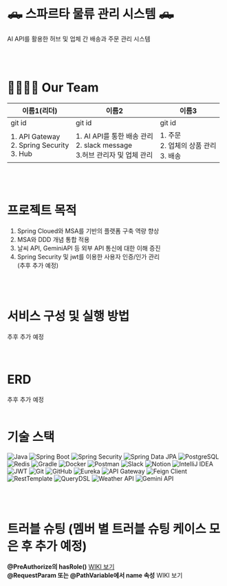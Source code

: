 # 🛻 스파르타 물류 관리 시스템 🛻
AI API를 활용한 허브 및 업체 간 배송과 주문 관리 시스템

<br>
<br>

# 👨‍👩‍👧‍👦 Our Team
| 이름1(리더)   | 이름2 | 이름3     |
|--------|--------|----------|
| git id | git id     | git id  |
| 1. API Gateway <br> 2. Spring Security <br> 3. Hub| 1. AI API를 통한 배송 관리 <br> 2. slack message <br> 3.허브 관리자 및 업체 관리  | 1. 주문 <br> 2. 업체의 상품 관리 <br> 3. 배송      |

<br>
<br>


# 프로젝트 목적
1. Spring Cloued와 MSA를 기반의 플랫폼 구축 역량 향상  
2. MSA와 DDD 개념 통합 적용  
3. 날씨 API, GeminiAPI 등 외부 API 통신에 대한 이해 증진  
4. Spring Security 및 jwt를 이용한 사용자 인증/인가 관리  
(추후 추가 예정)  

<br>
<br>


# 서비스 구성 및 실행 방법
추후 추가 예정  
<br>
<br>

# ERD  
추후 추가 예정 
<br>
<br>


# 기술 스택 

![Java](https://img.shields.io/badge/Java-%23ED8B00.svg?style=for-the-badge&logo=openjdk&logoColor=white)
![Spring Boot](https://img.shields.io/badge/Spring%20Boot-%236DB33F.svg?style=for-the-badge&logo=spring-boot&logoColor=white)
![Spring Security](https://img.shields.io/badge/Spring%20Security-%236DB33F.svg?style=for-the-badge&logo=spring-security&logoColor=white)
![Spring Data JPA](https://img.shields.io/badge/Spring%20Data%20JPA-%236DB33F.svg?style=for-the-badge)
![PostgreSQL](https://img.shields.io/badge/PostgreSQL-%23316192.svg?style=for-the-badge&logo=postgreSQL&logoColor=white)
![Redis](https://img.shields.io/badge/Redis-%23DD0031.svg?style=for-the-badge&logo=redis&logoColor=white)
![Gradle](https://img.shields.io/badge/Gradle-02303A.svg?style=for-the-badge&logo=gradle&logoColor=white)
![Docker](https://img.shields.io/badge/Docker-%230db7ed.svg?style=for-the-badge&logo=docker&logoColor=white)
![Postman](https://img.shields.io/badge/Postman-FF6C37?style=for-the-badge&logo=postman&logoColor=white)
![Slack](https://img.shields.io/badge/Slack-4A154B?style=for-the-badge&logo=slack&logoColor=white)
![Notion](https://img.shields.io/badge/Notion-%23000000.svg?style=for-the-badge&logo=notion&logoColor=white)
![IntelliJ IDEA](https://img.shields.io/badge/IntelliJ%20IDEA-000000.svg?style=for-the-badge&logo=intellij-idea&logoColor=white)
![JWT](https://img.shields.io/badge/JWT-black?style=for-the-badge&logo=JSON%20web%20tokens)
![Git](https://img.shields.io/badge/Git-%23F05033.svg?style=for-the-badge&logo=git&logoColor=white)
![GitHub](https://img.shields.io/badge/GitHub-%23121011.svg?style=for-the-badge&logo=github&logoColor=white)
![Eureka](https://img.shields.io/badge/Eureka-4A154B?style=for-the-badge)
![API Gateway](https://img.shields.io/badge/API%20Gateway-FF6C37?style=for-the-badge)
![Feign Client](https://img.shields.io/badge/Feign%20Client-6DB33F?style=for-the-badge)
![RestTemplate](https://img.shields.io/badge/RestTemplate-02303A?style=for-the-badge)
![QueryDSL](https://img.shields.io/badge/QueryDSL-000000?style=for-the-badge)
![Weather API](https://img.shields.io/badge/Weather%20API-1E90FF?style=for-the-badge)
![Gemini API](https://img.shields.io/badge/Gemini%20API-8A2BE2?style=for-the-badge)

<br>
<br>


# 트러블 슈팅 (멤버 별 트러블 슈팅 케이스 모은 후 추가 예정)
**@PreAuthorize의 hasRole()** [WIKI 보기](https://github.com/choose-name-quickly/logistics-proto-msa/wiki/%5BTrouble-Shooting%5D-@PreAuthorize-hasRole()-Prefix%EB%A1%9C-%EC%9D%B8%ED%95%9C-%EB%AC%B8%EC%A0%9C-%ED%95%B4%EA%B2%B0)  
**@RequestParam 또는 @PathVariable에서 name 속성** WIKI 보기 



<br>
<br>
<br> 
<br>
 
